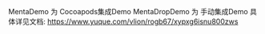 
MentaDemo       为 Cocoapods集成Demo
MentaDropDemo   为 手动集成Demo
具体详见文档:  https://www.yuque.com/vlion/rogb67/xypxg6isnu800zws